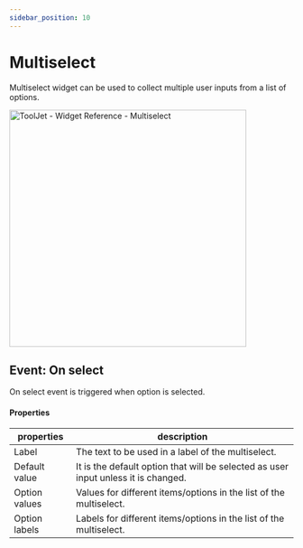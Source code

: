 ```yaml
---
sidebar_position: 10
---
```


# Multiselect

Multiselect widget can be used to collect multiple user inputs from a list of options.


<img class="screenshot-full" src="/img/widgets/multiselect/multiselect.gif" alt="ToolJet - Widget Reference - Multiselect" height="420"/>

## Event: On select

On select event is triggered when option is selected.

#### Properties

| properties      | description |
| ----------- | ----------- |
| Label | The text to be used in a label of the multiselect. |
| Default value | It is the default option that will be selected as user input unless it is changed. |
| Option values | Values for different items/options in the list of the multiselect. |
| Option labels | Labels for different items/options in the list of the multiselect.  |
